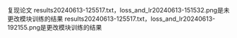 复现论文
results20240613-125517.txt，loss_and_lr20240613-151532.png是未更改模块训练的结果
results20240613-125517.txt，loss_and_lr20240613-192155.png是更改模块训练的结果
